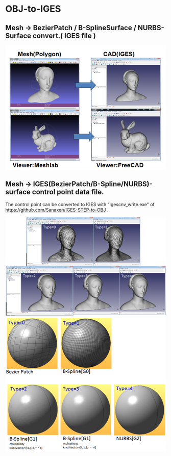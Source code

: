 # OBJ-to-IGES

## Mesh -> BezierPatch / B-SplineSurface / NURBS-Surface convert.( IGES file )
<img src="https://github.com/Sanaxen/OBJ-to-IGES/blob/master/image/image4.png"/>

## Mesh -> IGES(BezierPatch/B-Spline/NURBS)-surface control point data file.

The control point can be converted to IGES with "igescnv_write.exe" of 
https://github.com/Sanaxen/IGES-STEP-to-OBJ .


<img src="https://github.com/Sanaxen/OBJ-to-IGES/blob/master/image/image5.png"/>
<img src="https://github.com/Sanaxen/OBJ-to-IGES/blob/master/image/image6.png"/>
